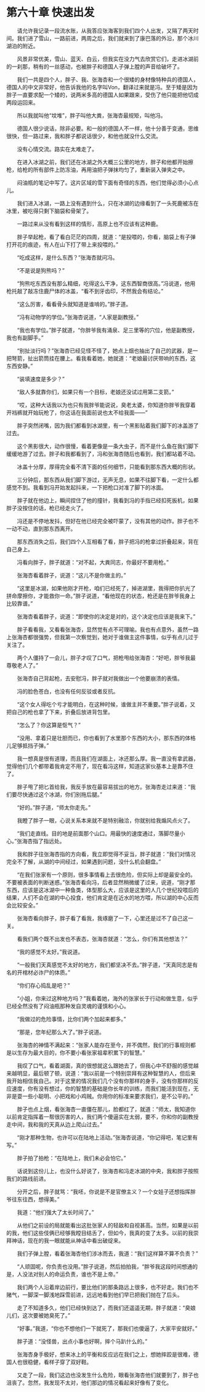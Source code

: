 # 第六十章 快速出发


　　请允许我记录一段流水账，从我答应张海客到我们四个人出发，又隔了两天时间。我们进了雪山，一路前进，两周之后，我们就来到了康巴落的外沿，那个冰川湖泊的附近。

　　风景非常优美，雪山、蓝天、白云，但我实在没力气去欣赏它们，走进冰湖前的一刹那，稍有的一丝感动，也被胖子和德国人子弹上膛的声音给破坏了。

　　我们一共是四个人，胖子、我、张海杏和一个很矮的身材像特种兵的德国人，德国人的中文非常好，他告诉我他的名字叫Von，翻译过来就是冯。至于矮是因为胖子一直要求配一个矮的，说两米多高的德国人如果跟来，受伤了他只能把他切成两段运回来。

　　所以我就叫他“坟堆”，胖子叫他大粪，张海杏最规矩，叫他冯。

　　德国人很少说话，除非必要。和一般的德国人不一样，他十分善于变通，思维很快，但一路过来，我和胖子都说话很少，和他也就没什么交流。

　　没有心情交流。路实在太难走了。

　　在进入冰湖之前，我们还在冰湖之外大概三公里的地方，胖子和他都开始擦枪，给枪的所有部件上防冻油，再用油把子弹抹均匀了，重新装入弹夹之中。

　　闷油瓶的笔记中写了。这片区域的雪下面有奇怪的东西，他们觉得必须小心点儿。

　　我们进入冰湖，一路上没有遇到什么，只在冰湖的边缘看到了一头死鹿被冻在冰里，被吃得只剩下脑袋和骨架了。

　　一路过来从没有看到这样的情形，高原上也不应该有这种鹿。

　　胖子举起枪，看了看白茫茫的四周，就道：“是投喂的，你看，脑袋上有子弹打开花的痕迹，有人在山下打了带上来投喂的。”

　　“吃成这样，是什么东西？”张海杏就问冯。

　　“不是说是狗熊吗？”

　　“狗熊吃东西没有那么精细，吃得这么干净，这东西智商很高。”冯说道，他用枪托敲了敲冻住鹿尸体的冰盖，“看不到牙齿印，不然我会有结论。”

　　“这么厉害，看看骨头就知道是谁啃的。”胖子道。

　　“冯有动物学的学位。”张海杏说道，“人家是副教授。”

　　“我也有学位。”胖子就道，“你胖爷我有涌泉、足三里等的穴位，他是副教授，我也有副脚手。”

　　“别扯淡行吗？”张海杏已经见怪不怪了，她点上烟也抽出了自己的武器，是一把弩箭，扯出箭筒挂在腰上。看我看着她，她就道：“老娘最讨厌带响的东西，这东西安静。”

　　“装填速度是多少？”

　　“敌人多就靠你们，如果只有一个目标，老娘还没试过用第二支箭。”

　　“哎，这种大话我以为也只有我胖爷能说说，臭老太婆，你知道你胖爷我穿着开裆裤就开始玩枪了，你这话在我面前说也太不给我面——”

　　胖子突然闭嘴，因为我们都看到冰湖里，有一个黑影贴着我们脚下的冰盖游了过去。

　　这个黑影很大，动作很慢，看着更像是一条大虫子，而不是什么鱼在我们脚下缓缓地游了过去。胖子和我都看到了，冯和张海杏随后也看到，我们都站着不动。

　　冰盖十分厚，厚得完全看不清下面的任何细节，只能看到那东西大概的形状。

　　三分钟后，那东西从我们脚下游过，无声无息，如果不往脚下看，一定什么都感觉不到。我看到冯开始发起抖来，一下把枪口对准了脚下的冰面。

　　胖子就在他边上，瞬间捏住了他的撞针，我看到冯的手指已经扣死扳机，如果胖子没按住的话，枪已经走火了。

　　冯还是不停地发抖，但好在他已经完全被吓蒙了，没有其他的动作。胖子也不一动不动，直到那东西离开。

　　那东西消失之后，我们四个人互相看了看，胖子把冯的枪拿过折叠起来，背在自己身上。

　　冯看向胖子，胖子就道：“对不起，大粪同志，你最好不要用枪。”

　　张海杏看着胖子，说道：“这儿不是你做主的。”

　　“这里是冰湖，如果他刚才开枪，咱们已经死了，掉进湖里，我得把你扒光了拼命摩擦你，才能救你一命。”胖子说道，“看他现在的状态，枪还是在胖爷我身上比较靠谱。”

　　张海杏看着胖子，说道：“即使你的决定是对的，这个决定也应该是我来下。”

　　胖子看看我，又看看张海杏，显然觉有点不可理喻。我也有点意外，虽然一路上张海杏都很强势，但我第一次察觉到，她对于谁做主这件事情，似乎有点儿过于关注了。

　　两个人僵持了一会儿，胖子才叹了口气，把枪甩给张海杏：“好吧，胖爷我最尊敬老人了。”

　　张海杏自己背起枪，去安慰冯，胖子就对我做出一个他要崩溃的表情。

　　冯的脸色苍白，也没有任何反驳或者反抗。

　　“这个女人得吃个亏才能明白，在这种时候，谁做主并不重要。”胖子说着，又把自己的枪也拿了下来，折叠后放进背包里。

　　“怎么了？你这算是怄气？”

　　“没用、拿着只是壮胆而已，你也看到了水里那个东西的大小，那东西的体格儿足够抵挡子弹。”

　　我一想真是很有道理，而且我们在湖面上，冰还那么厚。我一直没有拿武器，觉得他们几个都带着我肯定不用了，现在看冯这样，知道这家伙基本上是靠不住了。

　　胖子甩了把匕首给我，我反手放在最容易拔出的地方。张海杏走过来道：“我们要尽快通过这个冰湖，你们别拖后腿。”

　　“好的。”胖子道，“师太你走先。”

　　我瞪了胖子一眼，心说关系本来就不是特别融洽，你就别给我煽风点火了。

　　“我们走直线。目的地是前面那个山口。用最快的速度通过，落脚尽量小心。”张海杏指了指远处。

　　我和胖子往张海杏指的方向看，我立即觉得不妥当，胖子就道：“我们对情况完全不了解，从湖的中间经过，如果遇到问题，没什么机会翻盘。”

　　“在我们张家有一个原则，很多事情看上去很危险，但实际上却是最安全的。不要被表面的判断迷惑。”张海杏看向冯，后者显然稍微缓了过来，说道，“刚才那东西，应该是这冰湖中一种鱼类，体型那么大，应该是这里的人几个世纪投喂后的结果，人们不会在湖的中心投食，他们肯定是在近水的地方喂，所以湖的中心反而会比较安全。”

　　张海杏看向胖子，胖子看了看我，我琢磨了一下，心里还是过不了自己这一关。

　　看我们两个既不出发也不表态，张海杏就道：“怎么，你们有其他想法？”

　　“我的感觉不太好。”我说道。

　　“一般我们天真感觉不太好的地方，我们都坚决不去。”胖子道，“天真同志是有名的开棺材必诈尸的体质。”

　　“你们存心捣乱是吧？”

　　“小姐，你来过这种地方吗？”我看着她，海外的张家长于行动和做生意，似乎已经全然没有了闷油瓶那种发自灵魂的谨慎和小心。

　　“我做过的危险事情，比你们两个加起来都多。”

　　“那是，您年纪那么大了。”胖子说道。

　　张海杏的神情不满起来：“张家人能存在至今，并不偶然，我们的行事规则都是以生存为最大目的，你不要小看张家祖辈积累下的智慧。”

　　我叹了口气，看着湖面，真的很想就这么跟她去了，但我心中不舒服的感觉越来越明显，最后顿了顿，说道：“我以前是一个特别崇拜有这种智慧的人，但后来我开始相信我自己。对于这里的情况我们几个没有你那样的身手，没有你那样的反应速度，你有没有想过，你的智慧的基础是你长年的训练，而我们能活到现在，无非是耍一些小聪明、小把戏和小鸡贼。你用你的标准来要求我们，是不公平的。”

　　胖子也点上烟，看张海杏一直僵在那儿，脸都红了，就道：“师太，我知道你以前肯定指挥着一帮很厉害的人，我们两个傻逼实在太弱，要不，你和你的副教授走中间，我和我的天真从边上爬山过去。”

　　“刚才那种生物，也许可以在陆地上活动。”张海杏说道，“你记得吧，笔记里有写。”

　　胖子拍了拍枪：“在陆地上，我们未必会怕它。”

　　话说到这份儿上，也没什么好说了，张海杏和冯走冰湖的中央，我和胖子按照我们的路线前进。

　　分开之后，胖子就骂：“我呸，你说是不是官僚主义？一个女娃子还想指挥胖爷往东往西，想得美。”

　　我道：“他们强大了太长时间了。”

　　从他们之前设的局就能看出这批张家人的轻敌和自视甚高。当然，如果是以前的我，他们这些伎俩已经够我瞠目结舌了，但如今，我真的变了太多。以前的我崇拜神话，现在的我一眼就能从神话中看出破绽来。

　　我们子弹上膛，看着张海杏他们涉冰而去，我道：“我们这样算不算不负责？”

　　“人顽固呢，你负责也没用。”胖子说道，然后拍拍我，“胖爷我这段时间想通的是，人没法对别人的命运负责，谁也不是上帝。”

　　我们两个人沿着岸边前行，要比他们的那条路远上很多，也不好走。我们也不赌气，一脚深一脚浅地踩雪前进，远远地看到他们早已把我们抛在了后头。

　　走了不知道多久，他们已经快到达了，而我们还遥遥无期，胖子就道：“臭娘儿们，这次要被她臭死了。”

　　“好事。”我道，“你也不想他们一下就死了，那我们也傻逼了，大家平安就好。”

　　胖子道：“没怪兽，出点小事也好啊，摔个马趴什么的。”

　　张海杏身手极好，想来冰上的平衡和反应远在我们之上，想她摔跤是很难，德国人也很稳健，看样子穿了双好鞋。

　　又走了一段，我们这边也没发生什么危险，眼看张海杏他们就要到了，胖子也沮丧了。忽然，我发现不太对，他们那边的情况看起来好像有了变化。

